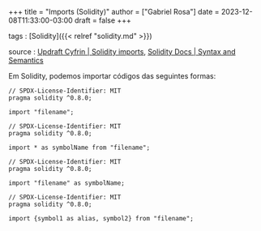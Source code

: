 +++
title = "Imports (Solidity)"
author = ["Gabriel Rosa"]
date = 2023-12-08T11:33:00-03:00
draft = false
+++

tags
: [Solidity]({{< relref "solidity.md" >}})

source
: [Updraft Cyfrin | Solidity imports](https://updraft.cyfrin.io/courses/solidity/storage-factory/solidity-imports?lesson_format=video), [Solidity Docs | Syntax and Semantics](https://docs.soliditylang.org/en/latest/layout-of-source-files.html#syntax-and-semantics)

Em Solidity, podemos importar códigos das seguintes formas:

```solidity
// SPDX-License-Identifier: MIT
pragma solidity ^0.8.0;

import "filename";
```

```solidity
// SPDX-License-Identifier: MIT
pragma solidity ^0.8.0;

import * as symbolName from "filename";
```

```solidity
// SPDX-License-Identifier: MIT
pragma solidity ^0.8.0;

import "filename" as symbolName;
```

```solidity
// SPDX-License-Identifier: MIT
pragma solidity ^0.8.0;

import {symbol1 as alias, symbol2} from "filename";
```
